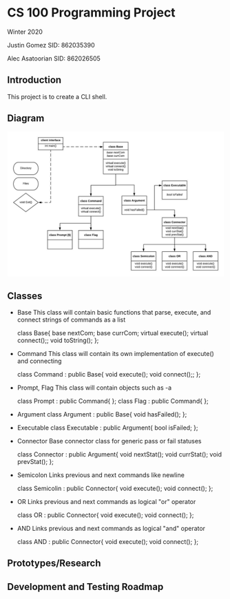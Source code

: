 # CS 100 Programming Project
Winter 2020

Justin Gomez 		SID: 862035390

Alec Asatoorian 	SID: 862026505


## Introduction
This project is to create a CLI shell.

## Diagram
![](images/FlowChart.jpeg)

## Classes

* Base
  This class will contain basic functions that  parse, execute, and connect strings of commands as a list 

    class Base{
    	base nextCom;
    	base currCom;
    	virtual execute();
    	virtual connect();;
    	void toString();
    };

* Command
  This class will contain its own implementation of execute() and connecting

    class Command : public Base{
    	void execute();
    	void connect();;
    };

* Prompt, Flag
  This class will contain objects such as -a

    class Prompt : public Command{ };
    class Flag : public Command{ };

* Argument
    class Argument : public Base{
    	void hasFailed();
    };

* Executable
    class Executable : public Argument{
    	bool isFailed;
    };

* Connector
  Base connector class for generic pass or fail statuses

    class Connector : public Argument{
    	void nextStat();
    	void currStat();
    	void prevStat();
    };

* Semicolon
  Links previous and next commands like newline

    class Semicolin : public Connector{
    	void execute();
    	void connect();
    };

* OR
  Links previous and next commands as logical "or" operator

    class OR : public Connector{
    	void execute();
    	void connect();
    };

* AND
  Links previous and next commands as logical "and" operator

    class AND : public Connector{
    	void execute();
    	void connect();
    };


## Prototypes/Research

## Development and Testing Roadmap

